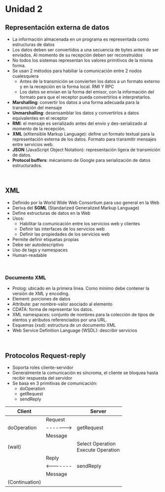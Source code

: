 # Unidad 2

## Representación externa de datos

* La información almacenada en un programa es representada como estructuras de datos
* Los datos deben ser convertidos a una secuencia de bytes antes de ser envíados. Al momento de su recepción deben ser reconstruidos
* No todos los sistemas representan los valores primitivos de la misma forma.
* Se usan 2 métodos para habiliar la comunicación entre 2 nodos cualesquiera
    + Antes de la transmición se convierten los datos a un formato externo y en la recepción en la forma local.
    RMI Y RPC
    + Los datos se envían en la forma del emisor, con la información del formato para que el receptor pueda convertirlos e interpretarlos.
* **Marshalling**: convertir los datos a una forma adecuada para la transmición del mensaje
* **Unmarshalling**: desensamblar los datos y convertirlos a datos equivalentes en el receptor
* **RMI**: el mensaje es serializado antes del envío y des-serializado al momento de la recepción.
* **XML** (eXtensible Markup Language): define un formato textual para la representación externa de los datos. Formato para transmitir mensajes entre servicios web.
* **JSON** (JavaScript Object Notation): representación ligera de transmición de datos.
* **Protocol buffers**: mécanismo de Google para serialización de datos estructurados.

<br/>

## XML

* Definido por la World Wide Web Consortium para uso general en la Web
* Deriva del **SGML** (Standarized Generalized Markup Language)
* Define estructuras de datos en la Web
* Usos:
    + Habilitar la comunicación entre los servicios web y clientes
    + Definir las interfaces de los servicios web
    + Definir las propiedades de los servicios web
* Permite definir etiquetas propias
* Debe ser autodescriptivo
* Uso de tags y namespaces
* Human-readable

<br/>

### Documento XML

* Prolog: ubicado en la primera linea. Como mínimo debe contener la versión de XML y encoding.
* Element: porciones de datos
* Attribute: par nombre-valor asociado al elemento
* CDATA: forma de representar los datos.
* XML namespaces: conjunto de nombres para la colección de tipos de elentos y atributos referenciados por una URL.
* Esquemas (xsd): estructura de un documento XML
* Web Service Definition Language (WSDL): describir servicios

<br/>

## Protocolos Request-reply

* Soporta roles cliente-servidor
* Generalmente la comunicación es síncroma, el cliente se bloquea hasta recibir respuesta del servidor
* Se basa en 3 primitivas de comunicación:
    + doOperation
    + getRequest
    + sendReply

| Client      | | Server |
| ------      | - | ----- |
|             | Request| |
| doOperation | -------> | getRequest |
|             | Message | |
| (wait)      | | Select Operation <br> Execute Operation |
|             | Reply     | |
|             | <------- | sendReply |
|             | Message | |
| (Continuation) | | |